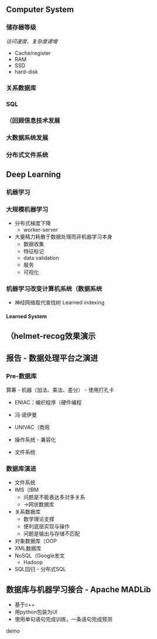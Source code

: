 ## Computer System

### 储存器等级

*访问速度、复杂度递增*

- Cache/register
- RAM
- SSD
- hard-disk

### 关系数据库

### SQL

### （回顾信息技术发展

### 大数据系统发展

### 分布式文件系统

## Deep Learning

### 机器学习

### 大规模机器学习

- 分布式梯度下降
  - worker-server
- 大量精力耗散于数据处理而非机器学习本身
  - 数据收集
  - 特征标记
  - data validation
  - 服务
  - 可视化

### 机器学习改变计算机系统（数据系统

- 神经网络取代查找树 Learned indexing

#### Learned System

## （helmet-recog效果演示

## 报告 - 数据处理平台之演进

### Pre-数据库

算筹 - 机器（加法、乘法、差分） - 使用打孔卡 

- ENIAC：编织程序（硬件编程

- 冯·诺伊曼

- UNIVAC（商用
- 操作系统 - 兼容化
- 文件系统

### 数据库演进

- 文件系统
- IMS（IBM
  - 问题是不能表达多对多关系
  - ->网状数据库
- 关系数据库
  - 数学理论支撑
  - 便利底层实现与操作
  - 问题是输出与存储不匹配
- 对象数据库（OOP
- XML数据库
- NoSQL（Google发文
  - Hadoop
- SQL回归 - 分布式SQL



## 数据库与机器学习接合 - Apache MADLib

- 基于c++
- 用python包装为UI
- 使用单句语句完成训练，一条语句完成预测

demo

